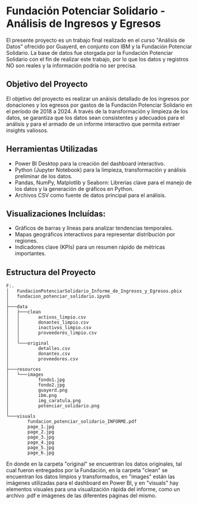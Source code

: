 # Fundación Potenciar Solidario - Análisis de Ingresos y Egresos
El presente proyecto es un trabajo final realizado en el curso "Análisis de Datos" ofrecido por Guayerd, en conjunto con IBM y la Fundación Potenciar Solidario.
La base de datos fue otorgada por la Fundación Potenciar Solidario con el fin de realizar este trabajo, por lo que los datos y registros NO son reales y la
información podría no ser precisa.

## Objetivo del Proyecto
El objetivo del proyecto es realizar un anáisis detallado de los ingresos por donaciones y los egresos por gastos de la Fundación Potenciar Solidario en el 
período de 2018 a 2024. A través de la transformación y limpieza de los datos, se garantiza que los datos sean consistentes y adecuados para el análisis y para 
el armado de un informe interactivo que permita extraer insights valiosos.

## Herramientas Utilizadas
* Power BI Desktop para la creación del dashboard interactivo.
* Python (Jupyter Notebook) para la limpieza, transformación y análisis preliminar de los datos.
* Pandas, NumPy, Matplotlib y Seaborn: Librerías clave para el manejo de los datos y la generación de gráficos en Python.
* Archivos CSV como fuente de datos principal para el análisis.

## Visualizaciones Incluídas:
* Gráficos de barras y líneas para analizar tendencias temporales.
* Mapas geográficos interactivos para representar distribución por regiones.
* Indicadores clave (KPIs) para un resumen rápido de métricas importantes.

## Estructura del Proyecto
```
F:.
│   FundacionPotenciarSolidario_Informe_de_Ingresos_y_Egresos.pbix
│   fundacion_potenciar_solidario.ipynb
│   
├───data
│   ├───clean
│   │       activos_limpio.csv
│   │       donantes_limpio.csv
│   │       inactivos_limpio.csv
│   │       proveedores_limpio.csv
│   │       
│   └───original
│           detalles.csv
│           donantes.csv
│           proveedores.csv
│           
├───resources
│   └───images
│           fondo1.jpg
│           fondo2.jpg
│           guayerd.png
│           ibm.png
│           img_caratula.png
│           potenciar_solidario.png
│           
└───visuals
        fundacion_potenciar_solidario_INFORME.pdf
        page_1.jpg
        page_2.jpg
        page_3.jpg
        page_4.jpg
        page_5.jpg
        page_6.jpg
```

En donde en la carpeta "original" se encuentran los datos originales, tal cual fueron entregados por la Fundación, en la carpeta "clean" se encuentran los datos limpios y transformados, en "images" están las imágenes utilizadas para el dashboard en Power BI, y en "visuals" hay elementos visuales para una visualización rápida del informe, como un archivo .pdf e imágenes de las diferentes páginas del mismo.
